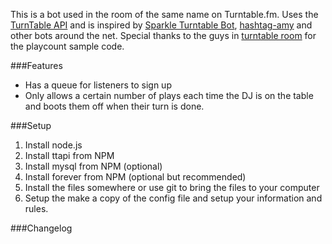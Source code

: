 This is a bot used in the room of the same name on Turntable.fm. Uses the 
[TurnTable API](https://github.com/alaingilbert/Turntable-API) and is inspired by 
[Sparkle Turntable Bot](https://github.com/sharedferret/Sparkle-Turntable-Bot), 
[hashtag-amy](https://github.com/yayramen/hashtag-amy) and other bots around the net. 
Special thanks to the guys in [turntable room]() for the playcount sample code.

###Features

* Has a queue for listeners to sign up
* Only allows a certain number of plays each time the DJ is on the table and boots them off when their turn is done.

###Setup

1. Install node.js
2. Install ttapi from NPM
3. Install mysql from NPM (optional)
4. Install forever from NPM (optional but recommended)
5. Install the files somewhere or use git to bring the files to your computer
6. Setup the make a copy of the config file and setup your information and rules.

###Changelog

